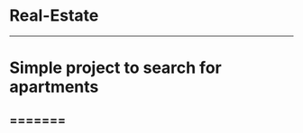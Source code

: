 # Real-Estate


---------------------

# Simple project to search for apartments 
=======
-----------------

